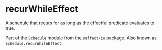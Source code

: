 # recurWhileEffect

A schedule that recurs for as long as the effectful predicate evaluates to
true.

Part of the `Schedule` module from the `@effect/io` package. Also known as `Schedule.recurWhileEffect`.
